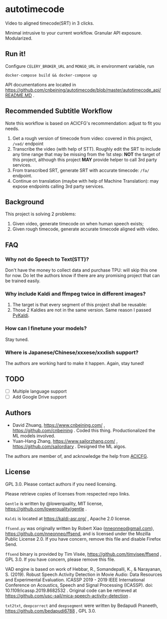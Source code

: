 # autotimecode

Video to aligned timecode(SRT) in 3 clicks.

Minimal intrusive to your current workflow. Granular API exposure. Modularized. 

## Run it!

Configure `CELERY_BROKER_URL` and `MONGO_URL` in environment variable, run

```
docker-compose build && docker-compose up
```

API documentations are located in https://github.com/cnbeining/autotimecode/blob/master/autotimecode_api/README.MD .

## Recommended Subtitle Workflow

Note this workflow is based on ACICFG's recommendation: adjust to fit you needs.

1. Get a rough version of timecode from video: covered in this project, `/vad/` endpoint
2. Transcribe the video (with help of STT). Roughly edit the SRT to include any time range that may be missing from the 1st step: **NOT** the target of this project, although this project **MAY** provide helper to call 3rd party services.
3. From transcribed SRT, generate SRT with accurate timecode: `/fa/` endpoint.
4. Continue on translation (maybe with help of Machine Translation): may expose endpoints calling 3rd party services. 

## Background

This project is solving 2 problems:

1. Given video, generate timecode on when human speech exists;
2. Given rough timecode, generate accurate timecode aligned with video.

## FAQ

### Why not do Speech to Text(STT)?

Don't have the money to collect data and purchase TPU: will skip this one for now. Do let the authors know if there are any promising project that can be trained easily.

### Why include Kaldi and ffmpeg twice in different images?

1. The target is that every segment of this project shall be reusable: 
2. Those 2 Kaldies are not in the same version. Same reason I passed [PyKaldi](https://github.com/pykaldi/pykaldi).

### How can I finetune your models?

Stay tuned.

### Where is Japanese/Chinese/xxxese/xxxlish support?

The authors are working hard to make it happen. Again, stay tuned!

## TODO

- [ ] Multiple language support
- [ ] Add Google Drive support

## Authors

- David Zhuang, https://www.cnbeining.com/ , https://github.com/cnbeining . Coded this thing. Productionalized the ML models involved. 
- Yuan-Hang Zhang, https://www.sailorzhang.com/ , https://github.com/sailordiary . Designed the ML algos.

The authors are member of, and acknowledge the help from [ACICFG](https://www.chineseaci.com).

## License

GPL 3.0. Please contact authors if you need licensing. 

Please retrieve copies of licenses from respected repo links. 

`Gentle` is written by @lowerquality, MIT license, https://github.com/lowerquality/gentle .

`Kaldi` is located at https://kaldi-asr.org/ , Apache 2.0 license.

`ffsend.py` was originally written by Robert Xiao (nneonneo@gmail.com), https://github.com/nneonneo/ffsend, and is licensed under the Mozilla Public License 2.0. If you have concern, remove this file and disable Firefox Send.

`ffsend` binary is provided by Tim Visée, https://github.com/timvisee/ffsend , GPL 3.0. If you have concern, please remove this file.

VAD engine is based on work of Hebbar, R., Somandepalli, K., & Narayanan, S. (2019). Robust Speech Activity Detection in Movie Audio: Data Resources and Experimental Evaluation. ICASSP 2019 - 2019 IEEE International Conference on Acoustics, Speech and Signal Processing (ICASSP). doi: 10.1109/icassp.2019.8682532 . Original code can be retrieved at https://github.com/usc-sail/mica-speech-activity-detection .

`txt2txt`, `deepcorrect` and `deepsegment` were written by Bedapudi Praneeth, https://github.com/bedapudi6788 , GPL 3.0.
